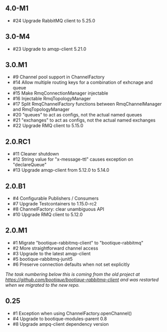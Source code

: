 ## 4.0-M1

* #24 Upgrade RabbitMQ client to 5.25.0

## 3.0-M4

* #23 Upgrade to amqp-client 5.21.0

## 3.0.M1

* #9 Channel pool support in ChannelFactory
* #14 Allow multiple routing keys for a combination of exhcnage and queue
* #15 Make RmqConnectionManager injectable
* #16 Injectable RmqTopologyManager
* #17 Split RmqChannelFactory functions between RmqChannelManager and RmqTopologyManager
* #20 "queues" to act as configs, not the actual named queues
* #21 "exchanges" to act as configs, not the actual named exchanges
* #22 Upgrade RMQ client to 5.15.0

## 2.0.RC1

* #11 Cleaner shutdown
* #12 String value for "x-message-ttl" causes exception on "declareQueue"
* #13 Upgrade amqp-client from 5.12.0 to 5.14.0

## 2.0.B1

* #4 Configurable Publishers / Consumers
* #7 Upgrade Testcontainers to 1.15.0-rc2
* #8 ChannelFactory: clear unambiguous API
* #10 Upgrade RMQ client to 5.12.0

## 2.0.M1

* #1 Migrate "bootique-rabbitmq-client" to "bootique-rabbitmq"
* #2 More straightforward channel access
* #3 Upgrade to the latest amqp-client
* #5 bootique-rabbitmq-junit5
* #6 Preserve connection defaults when not set explicitly

_The task numbering below this is coming from the old project at https://github.com/bootique/bootique-rabbitmq-client and was restarted
when we migrated to the new repo._

## 0.25

* #1 Exception when using ChannelFactory.openChannel()
* #4 Upgrade to bootique-modules-parent 0.8
* #8 Upgrade ampq-client dependency version
